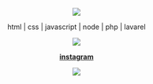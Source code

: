 <p align="center">  
<img src="https://uploads.scratch.mit.edu/users/avatars/17702059.png">
</p>
<p align="center">
html | css | javascript | node | php | lavarel
<p align="center">
  <img src="https://discord.c99.nl/widget/theme-4/295409557419720704.png"/>
</p>
<p align="center">
  <strong> <a href="instagram.com/_lucca111">instagram</a> </strong>
<p align="center">
    <img src="https://komarev.com/ghpvc/?username=hodlucjk&color=gray"/>
